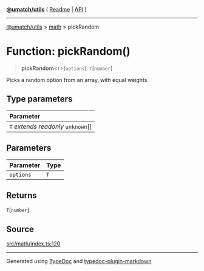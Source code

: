 [**@umatch/utils**](../../README.md) ( [Readme](../../README.md) \| [API](../../API.md) )

---

[@umatch/utils](../../API.md) > [math](../README.md) > pickRandom

# Function: pickRandom()

> **pickRandom**\<`T`\>(`options`): `T`[`number`]

Picks a random option from an array, with equal weights.

## Type parameters

| Parameter                            |
| :----------------------------------- |
| `T` _extends_ _readonly_ `unknown`[] |

## Parameters

| Parameter | Type |
| :-------- | :--- |
| `options` | `T`  |

## Returns

`T`[`number`]

## Source

[src/math/index.ts:120](https://github.com/umatch-oficial/utils/blob/a4be831/src/math/index.ts#L120)

---

Generated using [TypeDoc](https://typedoc.org/) and [typedoc-plugin-markdown](https://www.npmjs.com/package/typedoc-plugin-markdown)
